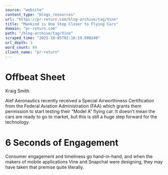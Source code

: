 ```yaml
---
source: "website"
content_type: "blogs_resources"
url: "https://pr-return.com/blog-archive/tag/Vine"
title: "Mankind is One Step Closer to Flying Cars"
domain: "pr-return.com"
path: "/blog-archive/tag/Vine"
scraped_time: "2025-10-05T02:10:19.000248"
url_depth: 3
word_count: 84
client_name: "pr-return"
---
```


# Offbeat Sheet

Kraig Smith

Alef Aeronautics recently received a Special Airworthiness Certification from the Federal Aviation Administration (FAA) which grants them permission to start testing their “Model A” flying car. It doesn’t mean the cars are ready to go to market, but this is still a huge step forward for the technology.

# 6 Seconds of Engagement

Consumer engagement and timeliness go hand-in-hand, and when the makers of mobile applications Vine and Snapchat were designing, they may have taken that premise quite literally.